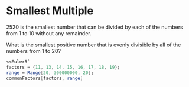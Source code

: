 # Smallest Multiple

2520 is the smallest number that can be divided by each of the numbers from 1 to 10 without any remainder.

What is the smallest positive number that is evenly divisible by all of the numbers from 1 to 20?

```Mathematica
<<Euler5`
factors = {11, 13, 14, 15, 16, 17, 18, 19};
range = Range[20, 300000000, 20];
commonFactors[factors, range]
```

